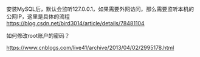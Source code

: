 ##
安装MySQL后，默认会监听127.0.0.1，如果需要外网访问，那么需要监听本机的公网IP，这里是具体的流程
https://blog.csdn.net/bird3014/article/details/78481104


如何修改root账户的密码？

https://www.cnblogs.com/live41/archive/2013/04/02/2995178.html
